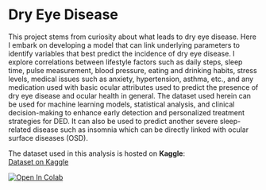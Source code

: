# Dry Eye Disease

This project stems from curiosity about what leads to dry eye disease. Here I embark on developing a model that can link underlying parameters to identify variables that best predict the incidence of dry eye disease. I explore correlations between lifestyle factors such as daily steps, sleep time, pulse measurement, blood pressure, eating and drinking habits, stress levels, medical issues such as anxiety, hypertension, asthma, etc., and any medication used with basic ocular attributes used to predict the presence of dry eye disease and ocular health in general. The dataset used herein can be used for machine learning models, statistical analysis, and clinical decision-making to enhance early detection and personalized treatment strategies for DED. It can also be used to predict another severe sleep-related disease such as insomnia which can be directly linked with ocular surface diseases (OSD).

The dataset used in this analysis is hosted on **Kaggle**:  
[Dataset on Kaggle](https://www.kaggle.com/code/vincentokumu/dry-eye-disease-modeling?select=Dry_Eye_Dataset.csv)

[![Open In Colab](https://colab.research.google.com/assets/colab-badge.svg)](https://colab.research.google.com/github/Vin-Okumu/My-Repo/blob/Dry-Eye-Disease/dry-eye-disease-modeling.ipynb)




